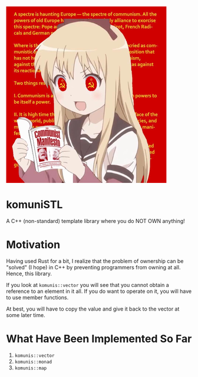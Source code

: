 ![Toshino Kyouko embraced the Utopia, why aren't you!?](the_truth.png "Stop owning variables!")

# komuniSTL
A C++ (non-standard) template library where you do NOT OWN anything!

# Motivation

Having used Rust for a bit, I realize that the problem of ownership can be "solved" (I hope) in C++ by preventing programmers from owning at all. Hence, this library.

If you look at `komunis::vector` you will see that you cannot obtain a reference to an element in it all. If you do want to operate on it, you will have to use member functions.

At best, you will have to copy the value and give it back to the vector at some later time.

# What Have Been Implemented So Far

1. `komunis::vector`
2. `komunis::monad`
3. `komunis::map`
